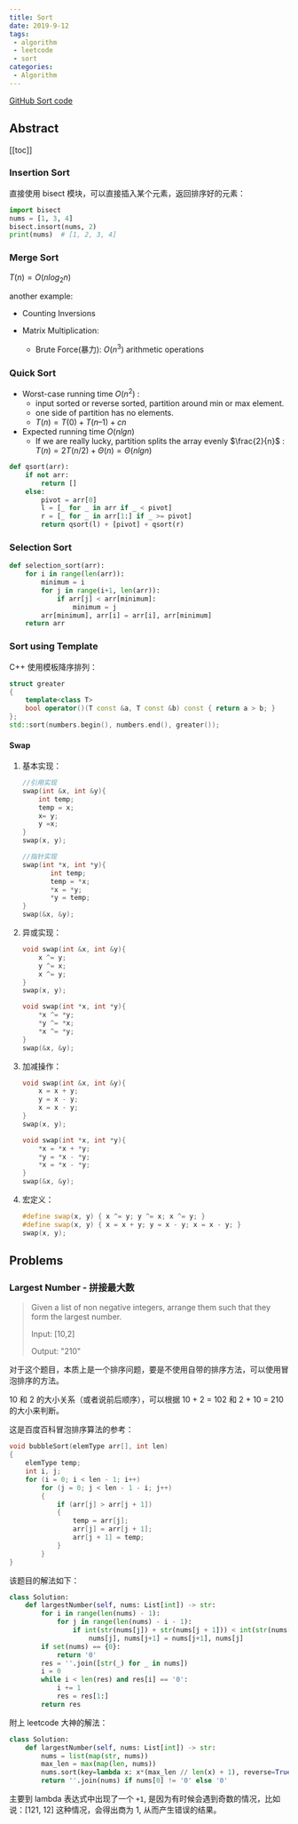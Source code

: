 ```yaml
---
title: Sort
date: 2019-9-12
tags:
 - algorithm
 - leetcode
 - sort
categories:
 - Algorithm
---
```


[GitHub Sort code](https://github.com/chenweigao/_code/tree/master/sort)

## Abstract

[[toc]]

### Insertion Sort

直接使用 bisect 模块，可以直接插入某个元素，返回排序好的元素：

```py
import bisect
nums = [1, 3, 4]
bisect.insort(nums, 2)
print(nums)  # [1, 2, 3, 4]
```

### Merge Sort

$T(n) = O(nlog_{2}n)$

another example:

- Counting Inversions

- Matrix Multiplication:
  - Brute Force(暴力):  $O(n^3)$ arithmetic operations

### Quick Sort

- Worst-case running time $O(n^2)​$ :
  - input sorted or reverse sorted, partition around min or max element.
  - one side of partition has no elements.
  - $T(n) = T(0) + T(n–1) + cn$
- Expected running time $O(nlgn)$
  - If we are really lucky, partition splits the array evenly $\frac{2}{n}$ : $T(n)=2T(n/2)+Θ(n)=Θ(nlgn)$

```py
def qsort(arr):
    if not arr:
        return []
    else:
        pivot = arr[0]
        l = [_ for _ in arr if _ < pivot]
        r = [_ for _ in arr[1:] if _ >= pivot]
        return qsort(l) + [pivot] + qsort(r)
```

### Selection Sort

```py
def selection_sort(arr):
​    for i in range(len(arr)):
​        minimum = i
​        for j in range(i+1, len(arr)):
​            if arr[j] < arr[minimum]:
​                minimum = j
​        arr[minimum], arr[i] = arr[i], arr[minimum]
​    return arr
```

### Sort using Template

C++ 使用模板降序排列：

```cpp
struct greater
{
    template<class T>
    bool operator()(T const &a, T const &b) const { return a > b; }
};
std::sort(numbers.begin(), numbers.end(), greater());
```

#### Swap

1. 基本实现：

    ```cpp
    //引用实现
    swap(int &x, int &y){
    ​    int temp;
    ​    temp = x;
    ​    x= y;
    ​    y =x;
    }
    swap(x, y);

    //指针实现
    swap(int *x, int *y){
    ​       int temp;
    ​       temp = *x;
    ​       *x = *y;
    ​       *y = temp;
    }
    swap(&x, &y);
    ```

2. 异或实现：

    ```cpp
    void swap(int &x, int &y){
    ​    x ^= y;
    ​    y ^= x;
    ​    x ^= y;
    }
    swap(x, y);

    void swap(int *x, int *y){
    ​    *x ^= *y;
    ​    *y ^= *x;
    ​    *x ^= *y;
    }
    swap(&x, &y);
    ```

3. 加减操作：

    ```cpp
    void swap(int &x, int &y){
    ​    x = x + y;
    ​    y = x - y;
    ​    x = x - y;
    }
    swap(x, y);

    void swap(int *x, int *y){
    ​    *x = *x + *y;
    ​    *y = *x - *y;
    ​    *x = *x - *y;
    }
    swap(&x, &y);
    ```

4. 宏定义：

   ```cpp
   #define swap(x, y) { x ^= y; y ^= x; x ^= y; }
   #define swap(x, y) { x = x + y; y = x - y; x = x - y; }
   swap(x, y);
   ```

## Problems

### Largest Number - 拼接最大数

> Given a list of non negative integers, arrange them such that they form the largest number.
>
> Input: [10,2]
>
> Output: "210"

对于这个题目，本质上是一个排序问题，要是不使用自带的排序方法，可以使用冒泡排序的方法。

10 和 2 的大小关系（或者说前后顺序），可以根据 10 + 2 = 102 和 2 + 10 = 210 的大小来判断。

这是百度百科冒泡排序算法的参考：

```c
void bubbleSort(elemType arr[], int len)
{
    elemType temp;
    int i, j;
    for (i = 0; i < len - 1; i++)
        for (j = 0; j < len - 1 - i; j++)
        {
            if (arr[j] > arr[j + 1])
            {
                temp = arr[j];
                arr[j] = arr[j + 1];
                arr[j + 1] = temp;
            }
        }
}
```

该题目的解法如下：

```py
class Solution:
    def largestNumber(self, nums: List[int]) -> str:
        for i in range(len(nums) - 1):
            for j in range(len(nums) - i - 1):
                if int(str(nums[j]) + str(nums[j + 1])) < int(str(nums[j + 1]) + str(nums[j])):
                    nums[j], nums[j+1] = nums[j+1], nums[j]
        if set(nums) == {0}:
            return '0'
        res = ''.join([str(_) for _ in nums])
        i = 0
        while i < len(res) and res[i] == '0':
            i += 1
            res = res[1:]
        return res  
```

附上 leetcode 大神的解法：

```py
class Solution:
    def largestNumber(self, nums: List[int]) -> str:
        nums = list(map(str, nums))
        max_len = max(map(len, nums))
        nums.sort(key=lambda x: x*(max_len // len(x) + 1), reverse=True)
        return ''.join(nums) if nums[0] != '0' else '0'
```

主要到 lambda 表达式中出现了一个 `+1`, 是因为有时候会遇到奇数的情况，比如说：[121, 12] 这种情况，会得出商为 1, 从而产生错误的结果。

